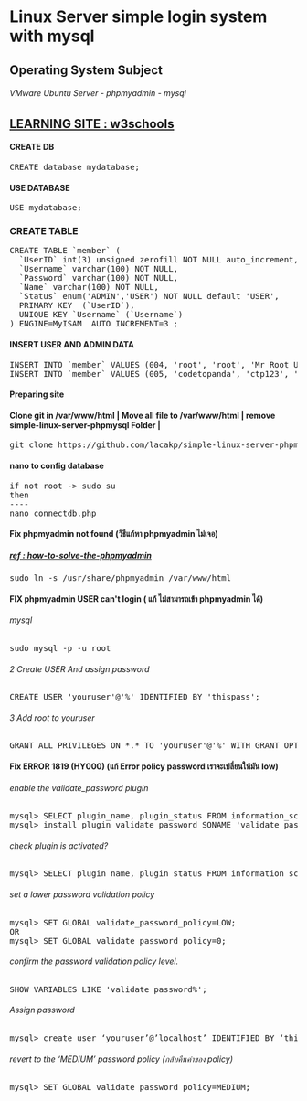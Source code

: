 # Linux Server simple login system with mysql
##  Operating System Subject 
###### VMware Ubuntu Server - phpmyadmin - mysql

##  [LEARNING SITE : w3schools](https://www.w3schools.com/)

#### CREATE DB
<pre>
CREATE database mydatabase;
</pre>

#### USE DATABASE
<pre>
USE mydatabase;
</pre>


### CREATE TABLE
<pre>
CREATE TABLE `member` (
  `UserID` int(3) unsigned zerofill NOT NULL auto_increment,
  `Username` varchar(100) NOT NULL,
  `Password` varchar(100) NOT NULL,
  `Name` varchar(100) NOT NULL,
  `Status` enum('ADMIN','USER') NOT NULL default 'USER',
  PRIMARY KEY  (`UserID`),
  UNIQUE KEY `Username` (`Username`)
) ENGINE=MyISAM  AUTO_INCREMENT=3 ;
</pre>

#### INSERT USER AND ADMIN DATA
<pre>
INSERT INTO `member` VALUES (004, 'root', 'root', 'Mr Root Ubuntu', 'ADMIN');
INSERT INTO `member` VALUES (005, 'codetopanda', 'ctp123', 'MR Codetopand Portdee', 'USER');
</pre>

#### Preparing site
#### Clone git in /var/www/html |  Move all file to /var/www/html | remove simple-linux-server-phpmysql Folder | 
<pre>
git clone https://github.com/lacakp/simple-linux-server-phpmysql.git; mv -v ./simple-linux-server-phpmysql/* ./ ; rm -r simple-linux-server-phpmysql;
</pre>

#### nano to config database
<pre>
if not root -> sudo su
then
----
nano connectdb.php
</pre>



#### Fix phpmyadmin not found (วิธีแก้หา phpmyadmin ไม่เจอ)
#####  [ref : how-to-solve-the-phpmyadmin](https://askubuntu.com/questions/387062/how-to-solve-the-phpmyadmin-not-found-issue-after-upgrading-php-and-apache)
<pre>
sudo ln -s /usr/share/phpmyadmin /var/www/html
</pre>



#### FIX phpmyadmin USER can't login ( แก้ ไม่สามารถเข้า phpmyadmin ได้)

###### mysql
<pre>
sudo mysql -p -u root
</pre>

###### 2 Create USER And assign password
<pre>
CREATE USER 'youruser'@'%' IDENTIFIED BY 'thispass';
</pre>

###### 3 Add root to youruser
<pre>
GRANT ALL PRIVILEGES ON *.* TO 'youruser'@'%' WITH GRANT OPTION;
</pre>


#### Fix  ERROR 1819 (HY000) (แก้ Error policy password เราจะเปลี่ยนให้มัน low)

###### enable the validate_password plugin
<pre>
mysql> SELECT plugin_name, plugin_status FROM information_schema.plugins WHERE plugin_name LIKE 'validate%';
mysql> install plugin validate_password SONAME 'validate_password.so';
</pre>

###### check plugin is activated?
<pre>
mysql> SELECT plugin_name, plugin_status FROM information_schema.plugins WHERE plugin_name LIKE 'validate%';
</pre>


###### set a lower password validation policy
<pre>
mysql> SET GLOBAL validate_password_policy=LOW;
OR
mysql> SET GLOBAL validate_password_policy=0;
</pre>

###### confirm the password validation policy level.
<pre>
SHOW VARIABLES LIKE 'validate_password%';
</pre>

###### Assign password
<pre>
mysql> create user ‘youruser’@’localhost’ IDENTIFIED BY ‘thisisyourpassword’;
</pre>

###### revert to the ‘MEDIUM’ password policy (กลับคืนค่าของ policy)
<pre>
mysql> SET GLOBAL validate_password_policy=MEDIUM;
</pre>



